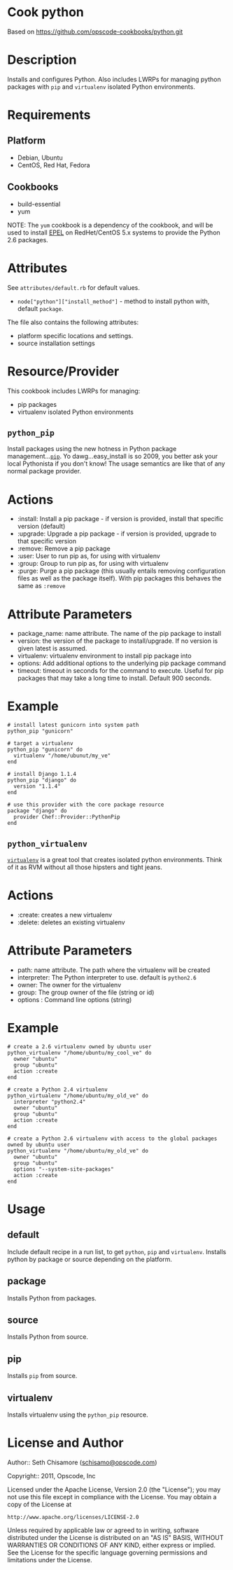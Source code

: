 Cook python
===========
Based on https://github.com/opscode-cookbooks/python.git

Description
===========

Installs and configures Python.  Also includes LWRPs for managing python packages with `pip` and `virtualenv` isolated Python environments.

Requirements
============

Platform
--------

* Debian, Ubuntu
* CentOS, Red Hat, Fedora

Cookbooks
---------

* build-essential
* yum

NOTE: The `yum` cookbook is a dependency of the cookbook, and will be used to install [EPEL](http://fedoraproject.org/wiki/EPEL) on RedHet/CentOS 5.x systems to provide the Python 2.6 packages.

Attributes
==========

See `attributes/default.rb` for default values.

* `node["python"]["install_method"]` - method to install python with, default `package`.

The file also contains the following attributes:

* platform specific locations and settings.
* source installation settings

Resource/Provider
=================

This cookbook includes LWRPs for managing:

* pip packages
* virtualenv isolated Python environments

`python_pip`
------------

Install packages using the new hotness in Python package management...[`pip`](http://pypi.python.org/pypi/pip).  Yo dawg...easy_install is so 2009, you better ask your local Pythonista if you don't know! The usage semantics are like that of any normal package provider.

# Actions

- :install: Install a pip package - if version is provided, install that specific version (default)
- :upgrade: Upgrade a pip package - if version is provided, upgrade to that specific version
- :remove: Remove a pip package
- :user: User to run pip as, for using with virtualenv
- :group: Group to run pip as, for using with virtualenv
- :purge: Purge a pip package (this usually entails removing configuration files as well as the package itself).  With pip packages this behaves the same as `:remove`

# Attribute Parameters

- package_name: name attribute. The name of the pip package to install
- version: the version of the package to install/upgrade.  If no version is given latest is assumed.
- virtualenv: virtualenv environment to install pip package into
- options: Add additional options to the underlying pip package command
- timeout: timeout in seconds for the command to execute. Useful for pip packages that may take a long time to install. Default 900 seconds.

# Example

    # install latest gunicorn into system path
    python_pip "gunicorn"

    # target a virtualenv
    python_pip "gunicorn" do
      virtualenv "/home/ubunut/my_ve"
    end

    # install Django 1.1.4
    python_pip "django" do
      version "1.1.4"
    end

    # use this provider with the core package resource
    package "django" do
      provider Chef::Provider::PythonPip
    end

`python_virtualenv`
-------------------

[`virtualenv`](http://pypi.python.org/pypi/virtualenv) is a great tool that creates isolated python environments.  Think of it as RVM without all those hipsters and tight jeans.

# Actions

- :create: creates a new virtualenv
- :delete: deletes an existing virtualenv

# Attribute Parameters

- path: name attribute. The path where the virtualenv will be created
- interpreter: The Python interpreter to use. default is `python2.6`
- owner: The owner for the virtualenv
- group: The group owner of the file (string or id)
- options : Command line options (string)

# Example

    # create a 2.6 virtualenv owned by ubuntu user
    python_virtualenv "/home/ubuntu/my_cool_ve" do
      owner "ubuntu"
      group "ubuntu"
      action :create
    end

    # create a Python 2.4 virtualenv
    python_virtualenv "/home/ubuntu/my_old_ve" do
      interpreter "python2.4"
      owner "ubuntu"
      group "ubuntu"
      action :create
    end

    # create a Python 2.6 virtualenv with access to the global packages owned by ubuntu user
    python_virtualenv "/home/ubuntu/my_old_ve" do
      owner "ubuntu"
      group "ubuntu"
      options "--system-site-packages"
      action :create
    end

Usage
=====

default
-------

Include default recipe in a run list, to get `python`, `pip` and `virtualenv`. Installs python by package or source depending on the platform.

package
-------

Installs Python from packages.

source
------

Installs Python from source.

pip
---

Installs `pip` from source.

virtualenv
----------

Installs virtualenv using the `python_pip` resource.

License and Author
==================

Author:: Seth Chisamore (<schisamo@opscode.com>)

Copyright:: 2011, Opscode, Inc

Licensed under the Apache License, Version 2.0 (the "License");
you may not use this file except in compliance with the License.
You may obtain a copy of the License at

    http://www.apache.org/licenses/LICENSE-2.0

Unless required by applicable law or agreed to in writing, software
distributed under the License is distributed on an "AS IS" BASIS,
WITHOUT WARRANTIES OR CONDITIONS OF ANY KIND, either express or implied.
See the License for the specific language governing permissions and
limitations under the License.
